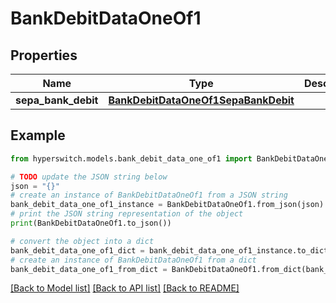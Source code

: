 # BankDebitDataOneOf1


## Properties

Name | Type | Description | Notes
------------ | ------------- | ------------- | -------------
**sepa_bank_debit** | [**BankDebitDataOneOf1SepaBankDebit**](BankDebitDataOneOf1SepaBankDebit.md) |  | 

## Example

```python
from hyperswitch.models.bank_debit_data_one_of1 import BankDebitDataOneOf1

# TODO update the JSON string below
json = "{}"
# create an instance of BankDebitDataOneOf1 from a JSON string
bank_debit_data_one_of1_instance = BankDebitDataOneOf1.from_json(json)
# print the JSON string representation of the object
print(BankDebitDataOneOf1.to_json())

# convert the object into a dict
bank_debit_data_one_of1_dict = bank_debit_data_one_of1_instance.to_dict()
# create an instance of BankDebitDataOneOf1 from a dict
bank_debit_data_one_of1_from_dict = BankDebitDataOneOf1.from_dict(bank_debit_data_one_of1_dict)
```
[[Back to Model list]](../README.md#documentation-for-models) [[Back to API list]](../README.md#documentation-for-api-endpoints) [[Back to README]](../README.md)


